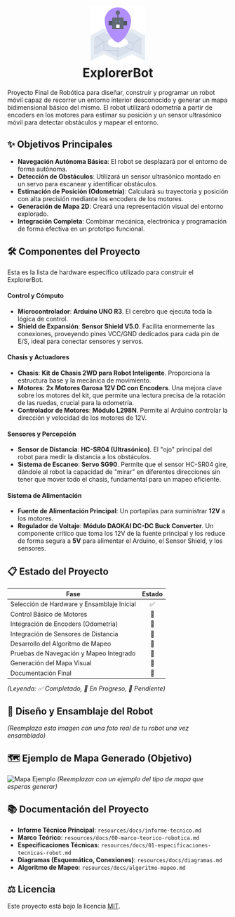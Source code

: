 <h1 align="center">
    <img src="https://raw.githubusercontent.com/Yrrrrrf/explorer-bot/main/resources/img/robot.png" alt="ExplorerBot Logo" width="128" height="128">
    <div align="center">ExplorerBot</div>
</h1>

Proyecto Final de Robótica para diseñar, construir y programar un robot móvil capaz de recorrer un entorno interior desconocido y generar un mapa bidimensional básico del mismo. El robot utilizará odometría a partir de encoders en los motores para estimar su posición y un sensor ultrasónico móvil para detectar obstáculos y mapear el entorno.

## ✨ Objetivos Principales

- **Navegación Autónoma Básica**: El robot se desplazará por el entorno de forma autónoma.
- **Detección de Obstáculos**: Utilizará un sensor ultrasónico montado en un servo para escanear y identificar obstáculos.
- **Estimación de Posición (Odometría)**: Calculará su trayectoria y posición con alta precisión mediante los encoders de los motores.
- **Generación de Mapa 2D**: Creará una representación visual del entorno explorado.
- **Integración Completa**: Combinar mecánica, electrónica y programación de forma efectiva en un prototipo funcional.

## 🛠️ Componentes del Proyecto

Esta es la lista de hardware específico utilizado para construir el ExplorerBot.

#### Control y Cómputo
- **Microcontrolador**: **Arduino UNO R3**. El cerebro que ejecuta toda la lógica de control.
- **Shield de Expansión**: **Sensor Shield V5.0**. Facilita enormemente las conexiones, proveyendo pines VCC/GND dedicados para cada pin de E/S, ideal para conectar sensores y servos.

#### Chasis y Actuadores
- **Chasis**: **Kit de Chasis 2WD para Robot Inteligente**. Proporciona la estructura base y la mecánica de movimiento.
- **Motores**: **2x Motores Garosa 12V DC con Encoders**. Una mejora clave sobre los motores del kit, que permite una lectura precisa de la rotación de las ruedas, crucial para la odometría.
- **Controlador de Motores**: **Módulo L298N**. Permite al Arduino controlar la dirección y velocidad de los motores de 12V.

#### Sensores y Percepción
- **Sensor de Distancia**: **HC-SR04 (Ultrasónico)**. El "ojo" principal del robot para medir la distancia a los obstáculos.
- **Sistema de Escaneo**: **Servo SG90**. Permite que el sensor HC-SR04 gire, dándole al robot la capacidad de "mirar" en diferentes direcciones sin tener que mover todo el chasis, fundamental para un mapeo eficiente.

#### Sistema de Alimentación
- **Fuente de Alimentación Principal**: Un portapilas para suministrar **12V** a los motores.
- **Regulador de Voltaje**: **Módulo DAOKAI DC-DC Buck Converter**. Un componente crítico que toma los 12V de la fuente principal y los reduce de forma segura a **5V** para alimentar el Arduino, el Sensor Shield, y los sensores.

## 📋 Estado del Proyecto

| Fase                                      | Estado |
| ----------------------------------------- | :----: |
| Selección de Hardware y Ensamblaje Inicial|   ✅   |
| Control Básico de Motores                 |   🔄   |
| Integración de Encoders (Odometría)       |   📅   |
| Integración de Sensores de Distancia      |   📅   |
| Desarrollo del Algoritmo de Mapeo         |   📅   |
| Pruebas de Navegación y Mapeo Integrado   |   📅   |
| Generación del Mapa Visual                |   📅   |
| Documentación Final                       |   📅   |

*(Leyenda: ✅ Completado, 🔄 En Progreso, 📅 Pendiente)*

## 📐 Diseño y Ensamblaje del Robot

 
*(Reemplaza esta imagen con una foto real de tu robot una vez ensamblado)*

## 🗺️ Ejemplo de Mapa Generado (Objetivo)

![Mapa Ejemplo](./resources/img/map-example-placeholder.png)
*(Reemplazar con un ejemplo del tipo de mapa que esperas generar)*

## 📚 Documentación del Proyecto

- **Informe Técnico Principal**: `resources/docs/informe-tecnico.md`
- **Marco Teórico**: `resources/docs/00-marco-teorico-robotica.md`
- **Especificaciones Técnicas**: `resources/docs/01-especificaciones-tecnicas-robot.md`
- **Diagramas (Esquemático, Conexiones)**: `resources/docs/diagramas.md`
- **Algoritmo de Mapeo**: `resources/docs/algoritmo-mapeo.md`

## ⚖️ Licencia

Este proyecto está bajo la licencia [MIT](./LICENSE).